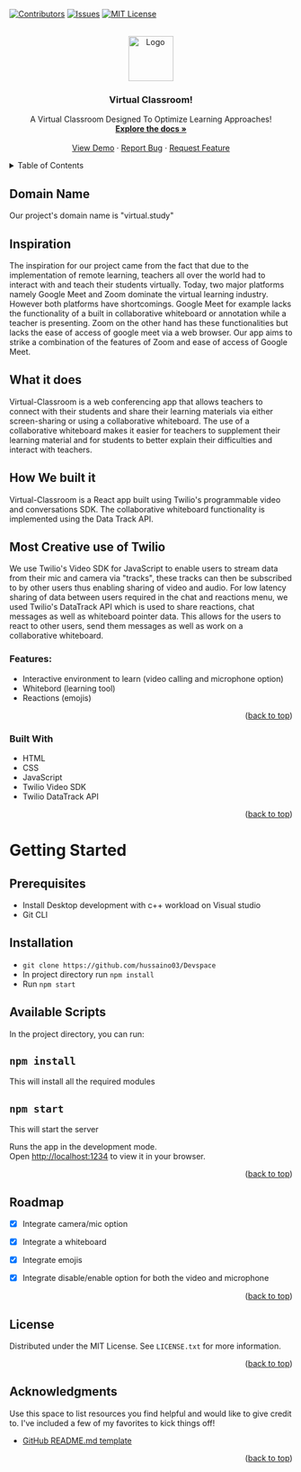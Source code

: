 <div id="top"></div>
<!--
*** Thanks for checking out the Best-README-Template. If you have a suggestion
*** that would make this better, please fork the repo and create a pull request
*** or simply open an issue with the tag "enhancement".
*** Don't forget to give the project a star!
*** Thanks again! Now go create something AMAZING! :D
-->



<!-- PROJECT SHIELDS -->
<!--
*** I'm using markdown "reference style" links for readability
*** Reference links are enclosed in brackets [ ] instead of parentheses ( )
*** See the bottom of this document for the declaration of the reference variables
*** for contributors-url, forks-url, etc. This is an optional, concise syntax you may use
*** https://www.markdownguide.org/basic-syntax/#reference-style-links
-->
[![Contributors][contributors-shield]][contributors-url]
[![Issues][issues-shield]][issues-url]
[![MIT License][license-shield]][license-url]


<!-- PROJECT LOGO -->
<br />
<div align="center">
  <a href="https://github.com/hussaino03/Devspace">
    <img src="https://www.vhv.rs/dpng/d/53-534419_college-student-vector-png-transparent-png.png" alt="Logo" width="80" height="80">
  </a>

  <h3 align="center">Virtual Classroom!</h3>

  <p align="center">
    A Virtual Classroom Designed To Optimize Learning Approaches!
    <br />
    <a href="https://github.com/hussaino03/Devspace"><strong>Explore the docs »</strong></a>
    <br />
    <br />
    <a href="https://github.com/hussaino03/Devspace">View Demo</a>
    ·
    <a href="https://github.com/hussaino03/Devspace/issues">Report Bug</a>
    ·
    <a href="https://github.com/hussaino03/Devspace/issues">Request Feature</a>
  </p>
</div>



<!-- TABLE OF CONTENTS -->
<details>
  <summary>Table of Contents</summary>
  <ol>
    <li>
      <a href="#about-the-project">About The Project</a>
      <ul>
        <li><a href="#built-with">Built With</a></li>
      </ul>
    </li>
    <li>
      <a href="#getting-started">Getting Started</a>
      <ul>
        <li><a href="#prerequisites">Prerequisites</a></li>
        <li><a href="#installation">Installation</a></li>
      </ul>
    </li>
    <li><a href="#usage">Usage</a></li>
    <li><a href="#roadmap">Roadmap</a></li>
    <li><a href="#contributing">Contributing</a></li>
    <li><a href="#license">License</a></li>
    <li><a href="#contact">Contact</a></li>
    <li><a href="#acknowledgments">Acknowledgments</a></li>
  </ol>
</details>



<!-- ABOUT THE PROJECT -->
## Domain Name

Our project's domain name is "virtual.study"

## Inspiration

The inspiration for our project came from the fact that due to the implementation of remote learning, teachers all over the world had to interact with and teach their students virtually. Today, two major platforms namely Google Meet and Zoom dominate the virtual learning industry. However both platforms have shortcomings. Google Meet for example lacks the functionality of a built in collaborative whiteboard or annotation while a teacher is presenting. Zoom on the other hand has these functionalities but lacks the ease of access of google meet via a web browser. Our app aims to strike a combination of the features of Zoom and ease of access of Google Meet.

## What it does

Virtual-Classroom is a web conferencing app that allows teachers to connect with their students and share their learning materials via either screen-sharing or using a collaborative whiteboard. The use of a collaborative whiteboard makes it easier for teachers to supplement their learning material and for students to better explain their difficulties and interact with teachers.

## How We built it

Virtual-Classroom is a React app built using Twilio's programmable video and conversations SDK. The collaborative whiteboard functionality is implemented using the Data Track API.

## Most Creative use of Twilio

We use Twilio's Video SDK for JavaScript to enable users to stream data from their mic and camera via "tracks", these tracks can then be subscribed to by other users thus enabling sharing of video and audio. For low latency sharing of data between users required in the chat and reactions menu, we used Twilio's DataTrack API which is used to share reactions, chat messages as well as whiteboard pointer data. This allows for the users to react to other users, send them messages as well as work on a collaborative whiteboard.

### Features:
* Interactive environment to learn (video calling and microphone option)
* Whitebord (learning tool)
* Reactions (emojis)

<p align="right">(<a href="#top">back to top</a>)</p>

### Built With

* HTML
* CSS
* JavaScript
* Twilio Video SDK
* Twilio DataTrack API 


<p align="right">(<a href="#top">back to top</a>)</p>


<!-- GETTING STARTED -->
# Getting Started

<!-- PREREQUISITES -->
## Prerequisites
* Install Desktop development with c++ workload on Visual studio
* Git CLI

## Installation
* `git clone https://github.com/hussaino03/Devspace`
* In project directory run `npm install`
* Run `npm start`

## Available Scripts

In the project directory, you can run:

## `npm install`
This will install all the required modules
## `npm start`
This will start the server

Runs the app in the development mode.\
Open [http://localhost:1234](http://localhost:1234) to view it in your browser.

<p align="right">(<a href="#top">back to top</a>)</p>

<!-- ROADMAP -->
## Roadmap

- [X] Integrate camera/mic option
- [X] Integrate a whiteboard
- [X] Integrate emojis
- [X] Integrate disable/enable option for both the video and microphone 



<p align="right">(<a href="#top">back to top</a>)</p>





<!-- LICENSE -->
## License

Distributed under the MIT License. See `LICENSE.txt` for more information.

<p align="right">(<a href="#top">back to top</a>)</p>




<!-- ACKNOWLEDGMENTS -->
## Acknowledgments

Use this space to list resources you find helpful and would like to give credit to. I've included a few of my favorites to kick things off!

* [GitHub README.md template](https://github.com/othneildrew/Best-README-Template)


<p align="right">(<a href="#top">back to top</a>)</p>



<!-- MARKDOWN LINKS & IMAGES -->
<!-- https://www.markdownguide.org/basic-syntax/#reference-style-links -->
[contributors-shield]: https://img.shields.io/github/contributors/hussaino03/Devspace?color=%23&style=for-the-badge
[contributors-url]: https://github.com/hussaino03/Devspace/graphs/contributors
[issues-shield]: https://img.shields.io/github/issues/hussaino03/Devspace?style=for-the-badge
[issues-url]: https://github.com/hussaino03/Devspace/issues
[license-shield]: https://img.shields.io/github/license/othneildrew/Best-README-Template.svg?style=for-the-badge
[license-url]: https://github.com/hussaino03/Devspace/blob/main/LICENSE.txt
[product-screenshot]: loginpage.png
